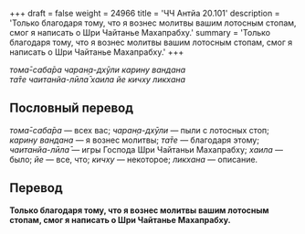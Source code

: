 +++
draft = false
weight = 24966
title = 'ЧЧ Антйа 20.101'
description = 'Только благодаря тому, что я вознес молитвы вашим лотосным стопам, смог я написать о Шри Чайтанье Махапрабху.'
summary = 'Только благодаря тому, что я вознес молитвы вашим лотосным стопам, смог я написать о Шри Чайтанье Махапрабху.'
+++

_тома̄-саба̄ра чаран̣а-дхӯли карину вандана  
та̄те чаитанйа-лӣла̄ хаила йе кичху ликхана_

## Пословный перевод

_тома̄_\-_саба̄ра_ — всех вас; _чаран̣а_\-_дхӯли_ — пыли с лотосных стоп; _карину_ _вандана_ — я вознес молитвы; _та̄те_ — благодаря этому; _чаитанйа_\-_лӣла̄_ — игры Господа Шри Чайтаньи Махапрабху; _хаила_ — было; _йе_ — все, что; _кичху_ — некоторое; _ликхана_ — описание.

## Перевод

**Только благодаря тому, что я вознес молитвы вашим лотосным стопам, смог я написать о Шри Чайтанье Махапрабху.**

